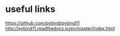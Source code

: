 useful links
============
https://github.com/pybind/pybind11  
http://pybind11.readthedocs.io/en/master/index.html